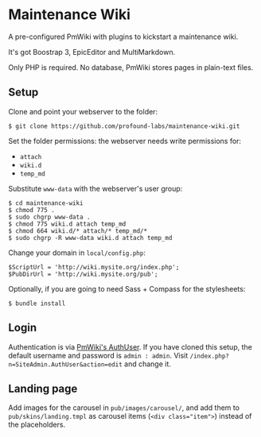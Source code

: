 Maintenance Wiki
================

A pre-configured PmWiki with plugins to kickstart a maintenance wiki.

It's got Boostrap 3, EpicEditor and MultiMarkdown.

Only PHP is required. No database, PmWiki stores pages in plain-text
files.

## Setup

Clone and point your webserver to the folder:

    $ git clone https://github.com/profound-labs/maintenance-wiki.git

Set the folder permissions: the webserver needs write permissions for:

* `attach`
* `wiki.d`
* `temp_md`

Substitute `www-data` with the webserver's user group:

    $ cd maintenance-wiki
    $ chmod 775 .
    $ sudo chgrp www-data .
    $ chmod 775 wiki.d attach temp_md
    $ chmod 664 wiki.d/* attach/* temp_md/*
    $ sudo chgrp -R www-data wiki.d attach temp_md

Change your domain in `local/config.php`:

    $ScriptUrl = 'http://wiki.mysite.org/index.php';
    $PubDirUrl = 'http://wiki.mysite.org/pub';

Optionally, if you are going to need Sass + Compass for the stylesheets:

    $ bundle install

## Login

Authentication is via [PmWiki's AuthUser](http://www.pmwiki.org/wiki/PmWiki/AuthUser). If you have cloned this setup, the
default username and password is `admin : admin`. Visit
`/index.php?n=SiteAdmin.AuthUser&action=edit` and change it.

## Landing page

Add images for the carousel in `pub/images/carousel/`, and add them to
`pub/skins/landing.tmpl` as carousel items (`<div class="item">`)
instead of the placeholders.

